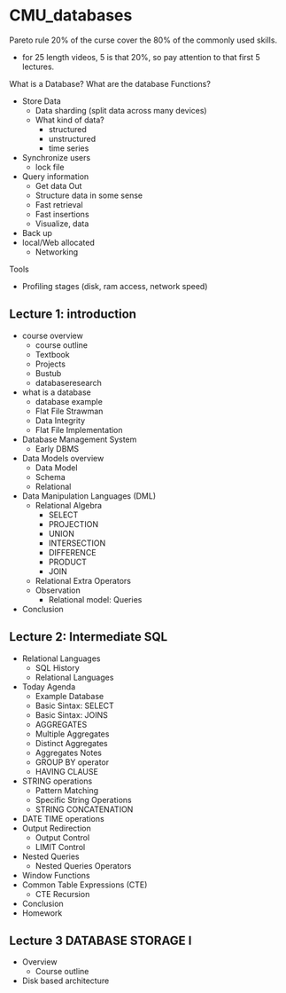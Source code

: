 # CMU_databases

Pareto rule 20% of the curse cover the 80% of the commonly used skills.
- for 25 length videos, 5 is that 20%, so pay attention to that first 5 lectures.

What is a Database?
What are the database Functions?
- Store Data
  - Data sharding (split data across many devices)
  - What kind of data?
    - structured
    - unstructured
    - time series
- Synchronize users
  - lock file
- Query information
  - Get data Out
  - Structure data in some sense
  - Fast retrieval
  - Fast insertions
  - Visualize, data
- Back up
- local/Web allocated
  - Networking

Tools
- Profiling stages (disk, ram access, network speed)


## Lecture 1: introduction
- course overview
  - course outline
  - Textbook
  - Projects
  - Bustub
  - databaseresearch
- what is a database
  - database example
  - Flat File Strawman
  - Data Integrity
  - Flat File Implementation
- Database Management System
  - Early DBMS
- Data Models overview
  - Data Model
  - Schema
  - Relational
- Data Manipulation Languages (DML)
  - Relational Algebra
    - SELECT
    - PROJECTION
    - UNION
    - INTERSECTION
    - DIFFERENCE
    - PRODUCT
    - JOIN
  - Relational Extra Operators
  - Observation
    - Relational model: Queries
- Conclusion

## Lecture 2: Intermediate SQL
- Relational Languages
  - SQL History
  - Relational Languages
- Today Agenda
  - Example Database
  - Basic Sintax: SELECT
  - Basic Sintax: JOINS
  - AGGREGATES
  - Multiple Aggregates
  - Distinct Aggregates  
  - Aggregates Notes
  - GROUP BY operator
  - HAVING CLAUSE
- STRING operations
  - Pattern Matching
  - Specific String Operations
  - STRING CONCATENATION
- DATE TIME operations
- Output Redirection
  - Output Control
  - LIMIT Control
- Nested Queries
  - Nested Queries Operators
- Window Functions
- Common Table Expressions (CTE)
  - CTE Recursion
- Conclusion
- Homework

## Lecture 3 DATABASE STORAGE I

- Overview
  - Course outline
- Disk based architecture
